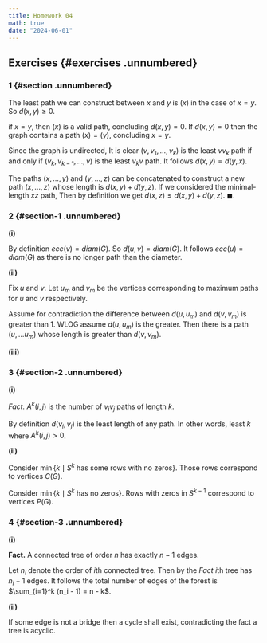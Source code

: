 ```yaml
---
title: Homework 04
math: true
date: "2024-06-01"
---
```


## Exercises {#exercises .unnumbered}

### 1 {#section .unnumbered}

The least path we can construct between $x$ and $y$ is $(x)$ in the case
of $x = y$. So $d(x,y) \geq 0$.

if $x = y$, then $(x)$ is a valid path, concluding $d(x,y) = 0$. If
$d(x,y) = 0$ then the graph contains a path $(x) = (y)$, concluding
$x = y$.

Since the graph is undirected, It is clear $(v, v_1, \dots, v_k)$ is the
least $vv_k$ path if and only if $(v_k, v_{k-1}, \dots, v)$ is the least
$v_kv$ path. It follows $d(x,y) = d(y,x)$.

The paths $(x, \dots, y)$ and $(y, \dots, z)$ can be concatenated to
construct a new path $(x, \dots, z)$ whose length is $d(x,y) + d(y,z)$.
If we considered the minimal-length $xz$ path, Then by definition we get
$d(x,z) \leq d(x,y) + d(y,z)$. $\blacksquare$.

### 2 {#section-1 .unnumbered}

**(i)**

By definition $ecc(v) = diam(G)$. So $d(u,v) = diam(G)$. It follows
$ecc(u) = diam(G)$ as there is no longer path than the diameter.

**(ii)**

Fix $u$ and $v$. Let $u_m$ and $v_m$ be the vertices corresponding to
maximum paths for $u$ and $v$ respectively.

Assume for contradiction the difference between $d(u,u_m)$ and
$d(v,v_m)$ is greater than 1. WLOG assume $d(u,u_m)$ is the greater.
Then there is a path $(u, \dots u_m)$ whose length is greater than
$d(v,v_m)$.

**(iii)**

### 3 {#section-2 .unnumbered}

**(i)**

*Fact.* $A^k(i,j)$ is the number of $v_iv_j$ paths of length $k$.

By definition $d(v_i,v_j)$ is the least length of any path. In other
words, least $k$ where $A^k(i,j) > 0$.

**(ii)**

Consider $\min \{ k \mid S^k \text{ has some rows with no zeros} \}$.
Those rows correspond to vertices $C(G)$.

Consider $\min \{ k \mid S^k \text{ has no zeros} \}$. Rows with zeros
in $S^{k-1}$ correspond to vertices $P(G)$.

### 4 {#section-3 .unnumbered}

**(i)**

**Fact.** A connected tree of order $n$ has exactly $n-1$ edges.

Let $n_i$ denote the order of $i$th connected tree. Then by the *Fact*
$i$th tree has $n_i - 1$ edges. It follows the total number of edges of
the forest is $\sum_{i=1}^k (n_i - 1) = n - k$.

**(ii)**

If some edge is not a bridge then a cycle shall exist, contradicting the
fact a tree is acyclic.
